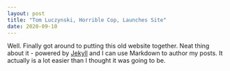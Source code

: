```yaml
---
layout: post
title: "Tom Luczynski, Horrible Cop, Launches Site"
date: 2020-09-10
---
```


Well. Finally got around to putting this old website together. Neat thing about it - powered by [Jekyll](http://jekyllrb.com) and I can use Markdown to author my posts. It actually is a lot easier than I thought it was going to be.
